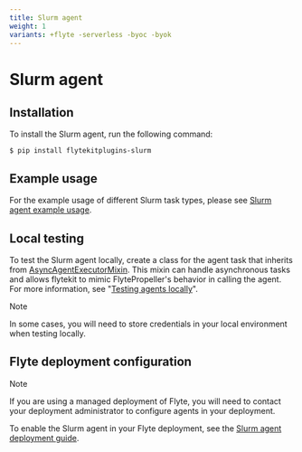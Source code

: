 ```yaml
---
title: Slurm agent
weight: 1
variants: +flyte -serverless -byoc -byok
---
```


# Slurm agent

## Installation

To install the Slurm agent, run the following command:

```shell
$ pip install flytekitplugins-slurm
```

## Example usage

For the example usage of different Slurm task types, please see [Slurm agent example usage](./slurm_agent_example_usage).

## Local testing

To test the Slurm agent locally, create a class for the agent task that inherits from [AsyncAgentExecutorMixin](https://github.com/flyteorg/flytekit/blob/cd6bd01ad0ba6688afc71a33a59ece53f90e841a/flytekit/extend/backend/base_agent.py#L3). This mixin can handle asynchronous tasks and allows flytekit to mimic FlytePropeller's behavior in calling the agent. For more information, see "[Testing agents locally](https://docs.flyte.org/en/latest/flyte_agents/testing_agents_in_a_local_python_environment.html)".

> [!NOTE]
> In some cases, you will need to store credentials in your local environment when testing locally.

## Flyte deployment configuration

> [!NOTE]
> If you are using a managed deployment of Flyte, you will need to contact your deployment administrator to configure agents in your deployment.

To enable the Slurm agent in your Flyte deployment, see the [Slurm agent deployment guide](/deployment/agents/slurm.html#deployment-agent-setup-slurm).
